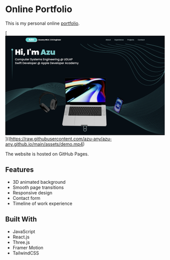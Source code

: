 # Online Portfolio

This is my personal online [portfolio](https://azuanymila.me/). 

[![Watch the demo](https://raw.githubusercontent.com/azu-any/azu-any.github.io/main/assets/portfolio.png)]((https://raw.githubusercontent.com/azu-any/azu-any.github.io/main/assets/demo.mp4)

The website is hosted on GitHub Pages.

## Features
* 3D animated background
* Smooth page transitions
* Responsive design
* Contact form
* Timeline of work experience


## Built With
* JavaScript
* React.js
* Three.js
* Framer Motion
* TailwindCSS
